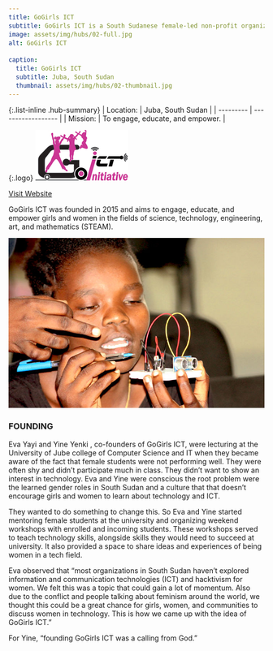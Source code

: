 ```yaml
---
title: GoGirls ICT
subtitle: GoGirls ICT is a South Sudanese female-led non-profit organization.
image: assets/img/hubs/02-full.jpg
alt: GoGirls ICT

caption:
  title: GoGirls ICT
  subtitle: Juba, South Sudan
  thumbnail: assets/img/hubs/02-thumbnail.jpg
---
```


{:.list-inline .hub-summary}
| Location: | Juba, South Sudan |
| --------- | ------------------ |
| Mission:  | To engage, educate, and empower. |

{:.logo}
![GoGirls ICT](assets/img/hubs/02-logo.png)

<a href="https://gogirlsict.org/" class="btn btn-primary visit-website" target="_blank">Visit Website</a>  <a href="https://twitter.com/gogirlsictjuba" class="btn btn-primary visit-website" target="_blank"><i class="fab fa-twitter"></i></a>  <a href="https://www.facebook.com/GoGirlsICT/" class="btn btn-primary visit-website" target="_blank"><i class="fab fa-facebook-f"></i></a>  <a href="https://www.instagram.com/gogirlsictinitiative/" class="btn btn-primary visit-website" target="_blank"><i class="fab fa-instagram"></i></a>  <a href="https://www.youtube.com/channel/UCPn5exq63qRHlNkecMywNwQ" class="btn btn-primary visit-website" target="_blank"><i class="fab fa-youtube"></i></a>

GoGirls ICT was founded in 2015 and aims to engage, educate, and empower girls and women in the fields of science, technology, engineering, art, and mathematics (STEAM).

![GoGirls ICT](assets/img/hubs/02-content.jpg)

### FOUNDING

Eva Yayi and Yine Yenki , co-founders of GoGirls ICT, were lecturing at the University of Jube college of Computer Science and IT when they became aware of the fact that female students were not performing well. They were often shy and didn’t participate much in class. They didn’t want to show an interest in technology. Eva and Yine were conscious the root problem were the learned gender roles in South Sudan and a culture that that doesn’t encourage girls and women to learn about technology and ICT.

They wanted to do something to change this. So Eva and Yine started mentoring female students at the university and organizing weekend workshops with enrolled and incoming students. These workshops served to teach technology skills, alongside skills they would need to succeed at university. It also provided a space to share ideas and  experiences of being women in a tech field. 

Eva observed that “most organizations in South Sudan haven’t explored information and communication technologies (ICT) and hacktivism for women. We felt this was a topic that could gain a lot of momentum. Also due to the conflict and people talking about feminism around the world, we thought this could be a great chance for girls, women, and communities to discuss women in technology. This is how we came up with the idea of GoGirls ICT.” 

For Yine, “founding GoGirls ICT was a calling from God.”